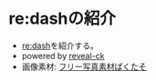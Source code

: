 # re:dashの紹介

- [re:dash](http://redash.io)を紹介する。
- powered by [reveal-ck](https://github.com/jedcn/reveal-ck)
- 画像素材: [フリー写真素材ぱくたそ](https://www.pakutaso.com)
